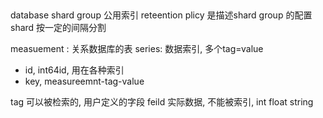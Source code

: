 ##


database
shard group   公用索引
reteention plicy 是描述shard group 的配置
shard 按一定的间隔分割

measuement : 关系数据库的表
series: 数据索引, 多个tag=value
* id, int64id, 用在各种索引
* key, measureemnt-tag-value

tag 可以被检索的, 用户定义的字段
feild 实际数据, 不能被索引, int float string


